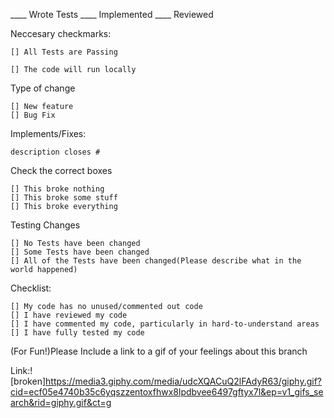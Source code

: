 ____ Wrote Tests ____ Implemented ____ Reviewed

Neccesary checkmarks:

    [] All Tests are Passing

    [] The code will run locally

Type of change

    [] New feature
    [] Bug Fix

Implements/Fixes:

    description closes #

Check the correct boxes

    [] This broke nothing
    [] This broke some stuff
    [] This broke everything

Testing Changes

    [] No Tests have been changed
    [] Some Tests have been changed
    [] All of the Tests have been changed(Please describe what in the world happened)

Checklist:

    [] My code has no unused/commented out code
    [] I have reviewed my code
    [] I have commented my code, particularly in hard-to-understand areas
    [] I have fully tested my code

(For Fun!)Please Include a link to a gif of your feelings about this branch

Link:![broken]https://media3.giphy.com/media/udcXQACuQ2lFAdyR63/giphy.gif?cid=ecf05e4740b35c6yqszzentoxfhwx8lpdbvee6497gftyx7l&ep=v1_gifs_search&rid=giphy.gif&ct=g
